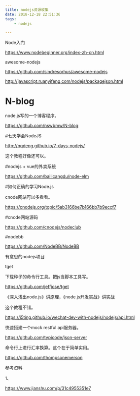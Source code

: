```yaml
---
title: nodejs资源收集
date: 2018-12-18 22:51:36
tags:
	- nodejs

---
```




Node入门

https://www.nodebeginner.org/index-zh-cn.html

awesome-nodejs

https://github.com/sindresorhus/awesome-nodejs



http://javascript.ruanyifeng.com/nodejs/packagejson.html



# N-blog

node.js写的一个博客程序。

https://github.com/nswbmw/N-blog



#七天学会NodeJS

http://nqdeng.github.io/7-days-nodejs/

这个教程好像还可以。



#nodejs + vue的外卖系统

https://github.com/bailicangdu/node-elm



#如何正确的学习Node.js

cnode网站可以多看看。

https://cnodejs.org/topic/5ab3166be7b166bb7b9eccf7



#cnode网站源码

https://github.com/cnodejs/nodeclub









#nodebb

https://github.com/NodeBB/NodeBB





有意思的nodejs项目

tget

下载种子的命令行工具。把js当脚本工具写。

https://github.com/jeffjose/tget



《深入浅出node.js》讲原理，《node.js开发实战》讲实战



这个教程不错。

https://i5ting.github.io/wechat-dev-with-nodejs/nodejs/api.html



快速搭建一个mock restful api服务器。

https://github.com/typicode/json-server



命令行上进行汇率换算。这个在于简单实用。

https://github.com/thompsonemerson

参考资料

1、

https://www.jianshu.com/p/31c4955351e7
